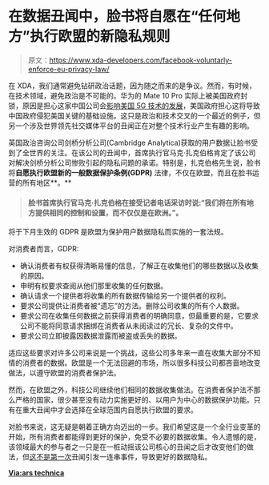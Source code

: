 # 在数据丑闻中，脸书将自愿在“任何地方”执行欧盟的新隐私规则

> 原文：<https://www.xda-developers.com/facebook-voluntarly-enforce-eu-privacy-law/>

在 XDA，我们通常避免钻研政治话题，因为随之而来的是争议。然而，有时候，在技术领域，避免政治是不可能的。华为的 Mate 10 Pro 实际上被美国政府封锁，原因是担心这家中国公司会[影响美国 5G 技术的发展](https://www.xda-developers.com/lawmakers-pushing-att-cut-ties-huawei-phones-5g/)，美国政府担心这将导致中国政府侵犯美国关键的基础设施。这只是政治和技术交叉的一个最近的例子，但另一个涉及世界领先社交媒体平台的丑闻正在对整个技术行业产生有趣的影响。

英国政治咨询公司剑桥分析公司(Cambridge Analytica)获取的用户数据让脸书受到了全世界的关注。在该公司的丑闻中，首席执行官马克·扎克伯格肯定了该公司对解决剑桥分析公司惨败引起的隐私问题的承诺。特别是，扎克伯格先生说，脸书将**自愿执行欧盟新的一般数据保护条例(GDPR)** 法律，不仅在欧盟，而且在脸书运营的所有地区**。**

> #### 脸书首席执行官马克·扎克伯格在接受记者电话采访时说:“我们将在所有地方提供相同的控制和设置，而不仅仅是在欧洲。”。

将于下月生效的 GDPR 是欧盟为保护用户数据隐私而实施的一套法规。

对消费者而言，GDPR:

*   确认消费者有权获得清晰易懂的信息，了解正在收集他们的哪些数据以及收集的原因。
*   申明有权要求查阅从他们那里收集的任何数据。
*   确认请求一个提供者将收集的所有数据传输给另一个提供者的权利。
*   要求公司提供让消费者被“遗忘”的方法。删除公司收集的所有个人数据。
*   要求公司在收集任何数据之前获得消费者的明确同意，但最重要的是，它要求公司不能将同意请求捆绑在消费者从未阅读过的冗长、复杂的文件中。
*   要求公司立即披露因数据泄露而被盗或丢失的数据。

适应这些要求对许多公司来说是一个挑战，这些公司多年来一直在收集大部分不知情的消费者的数据。欧盟是一个无法回避的市场，所以很多科技公司都吝啬地改变做法，以遵守欧盟的消费者保护法。

然而，在欧盟之外，科技公司继续他们相同的数据收集做法。在消费者保护法不那么严格的国家，很少甚至没有动力实施更好的、以用户为中心的数据保护功能。只有在重大丑闻中才会选择在全球范围内自愿执行欧盟的要求。

对脸书来说，这无疑是朝着正确方向迈出的一步。我们希望这是一个全行业变革的开始，所有消费者都能得到更好的保护，免受不必要的数据收集。令人遗憾的是，该领域最大的参与者之一只是在一桩动摇该公司核心的丑闻之后才改变他们的做法，但[这不是第一次](https://en.wikipedia.org/wiki/Edward_Snowden)丑闻引发一连串事件，导致更好的数据隐私。

[**Via:ars technica**](https://arstechnica.com/tech-policy/2018/04/ceo-says-facebook-will-impose-new-eu-privacy-rules-everywhere/)